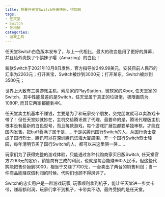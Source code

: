 ```yaml
---
title: 想要任天堂Switch带来快乐，得加钱
tags: 
- 任天堂
- Switch
- 任地狱
categories:
- 游戏主机
---
```




任天堂Switch白色版本发布了，与上一代相比，最大的改变是用了更好的屏幕，并且给外壳换了个鹅妹子嘤（Amazing）的白色！

新款Switch于2021年10月8日发售，官方指导价249.99美元，安装目前人民币的汇率为2263元；打开某宝，Switch被炒到3000元；打开某东，Switch被炒到3500元；

世界上大致有三类游戏主机，索尼家的PlayStation，微软家的Xbox, 任天堂家的Switch，其中性能最差的是Switch，任天堂属于真正的垃圾佬，极限画质为1080P, 而其它两家都能到4K。

任天堂卖主机基本不赚钱，主要是为了和玩家交个朋友，交完朋友就可以卖游戏卡带了！但任天堂妙就妙在，主机交给腾讯做了代理，最要命的是，腾讯代理版主机根本没有最新的白色型号，而且每款游戏，每个游戏扩展包都要单独审核，才能在国内发售。把buff叠满了属于是…… 于是买腾讯国行Switch的人，从国行勇士变成了国行烈士，腾讯可以在深圳腾讯滨海大厦周围，开一个国行Switch烈士陵园，每年清明节买了国行Switch的人，都可以来这里哭一哭……

玩家们为了获得完整的游戏体验，只能通过各种代购商家买日版Switch, 任天堂官方2263元的定价，销售商有三成的利润，也就是每台能赚660人民币。但这些代购能把售价抬到3000，相当于又赚了700元，一台卖出了两台的销售利润；当一件商品能赚双倍利润的时候，代购们也顾不得风评了。

Switch的忠实用户是一群游戏玩家, 玩家顺利拿到机子，能让任天堂进一步卖卡带，赚超额利润，玩家们拿不到机子，卡带卖不动，最终受损的是任天堂。